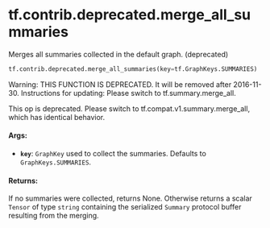 <div itemscope itemtype="http://developers.google.com/ReferenceObject">
<meta itemprop="name" content="tf.contrib.deprecated.merge_all_summaries" />
<meta itemprop="path" content="Stable" />
</div>

# tf.contrib.deprecated.merge_all_summaries

Merges all summaries collected in the default graph. (deprecated)

``` python
tf.contrib.deprecated.merge_all_summaries(key=tf.GraphKeys.SUMMARIES)
```

<!-- Placeholder for "Used in" -->

Warning: THIS FUNCTION IS DEPRECATED. It will be removed after 2016-11-30.
Instructions for updating:
Please switch to tf.summary.merge_all.

This op is deprecated. Please switch to tf.compat.v1.summary.merge_all, which
has
identical behavior.

#### Args:


* <b>`key`</b>: `GraphKey` used to collect the summaries.  Defaults to
  `GraphKeys.SUMMARIES`.


#### Returns:

If no summaries were collected, returns None.  Otherwise returns a scalar
`Tensor` of type `string` containing the serialized `Summary` protocol
buffer resulting from the merging.
